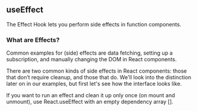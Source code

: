 ## useEffect

The Effect Hook lets you perform side effects in function components.

### What are Effects?

Common examples for (side) effects are data fetching, setting up a subscription, and manually changing the DOM in React components.

There are two common kinds of side effects in React components: those that don’t require cleanup, and those that do. We'll look into the distinction later on in our examples, but first let's see how the interface looks like.

If you want to run an effect and clean it up only once (on mount and unmount), use React.useEffect with an empty dependency array [].